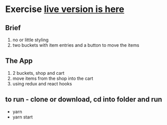 # Exercise [live version is here](https://theportfolio.github.io/)

## Brief

1. no or little styling
2. two buckets with item entries and a button to move the items

## The App

1. 2 buckets, shop and cart
2. move items from the shop into the cart
3. using redux and react hooks

## to run - clone or download, cd into folder and run

- yarn
- yarn start
